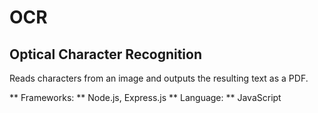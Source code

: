 # OCR

## Optical Character Recognition

Reads characters from an image and outputs the resulting text as a PDF.

** Frameworks: ** Node.js, Express.js
** Language: ** JavaScript
